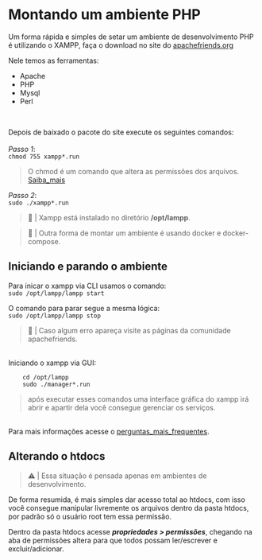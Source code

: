 
# Montando um ambiente PHP

Um forma rápida e simples de setar um ambiente de desenvolvimento PHP é utilizando o XAMPP, faça o download no site do [apachefriends.org](https://www.apachefriends.org/pt_br/download.html)

Nele temos as ferramentas:  
<ul>
    <li>Apache</li>
    <li>PHP</li>
    <li>Mysql</li>
    <li>Perl</li>
</ul><br>

Depois de baixado o pacote do site execute os seguintes comandos:<br><br>
*Passo 1*:<br> 
`chmod 755 xampp*.run`
 >  O chmod é um comando que altera as permissões dos arquivos. [Saiba_mais](https://www.hostgator.com.br/blog/comando-chmod-no-linux-como-utilizar-e-para-o-que-ele-serve/)

*Passo 2*:<br> 
`sudo ./xampp*.run`<br>

> :memo: | Xampp está instalado no diretório **/opt/lampp**. 

> :memo: | Outra forma de montar um ambiente é usando docker e docker-compose.


## Iniciando e parando o ambiente 

Para inicar o xampp via CLI usamos o comando:<br>
`sudo /opt/lampp/lampp start`

O comando para parar segue a mesma lógica:<br>
`sudo /opt/lampp/lampp stop`

> :memo: | Caso algum erro apareça visite as páginas da comunidade apachefriends.

<br>Iniciando o xampp via GUI:
```
    cd /opt/lampp
    sudo ./manager*.run
```
>  após executar esses comandos uma interface gráfica do xampp irá abrir e apartir dela você consegue gerenciar os serviços.

<br>Para mais informações acesse o [perguntas_mais_frequentes](https://www.apachefriends.org/pt_br/faq_linux.html).

## Alterando o htdocs 

> :warning: | Essa situação é pensada apenas em ambientes de desenvolvimento.

De forma resumida, é mais simples dar acesso total ao htdocs, com isso você consegue manipular livremente os arquivos dentro da pasta htdocs, por padrão só o usuário root tem essa permissão. 

Dentro da pasta htdocs acesse ***propriedades > permissões***, chegando na aba de permissões altera para que todos possam ler/escrever e excluir/adicionar.

